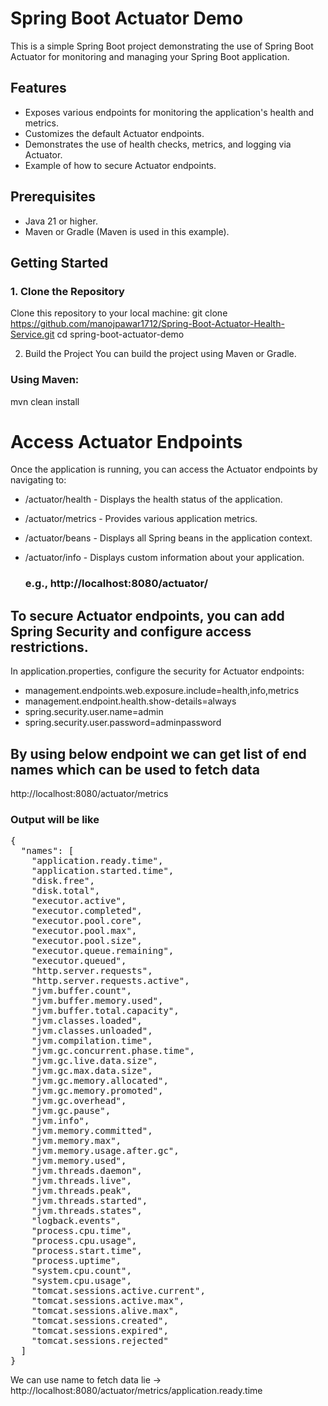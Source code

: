 # Spring Boot Actuator Demo

This is a simple Spring Boot project demonstrating the use of Spring Boot Actuator for monitoring and managing your Spring Boot application.

## Features
- Exposes various endpoints for monitoring the application's health and metrics.
- Customizes the default Actuator endpoints.
- Demonstrates the use of health checks, metrics, and logging via Actuator.
- Example of how to secure Actuator endpoints.


## Prerequisites

- Java 21 or higher.
- Maven or Gradle (Maven is used in this example).

## Getting Started

### 1. Clone the Repository

Clone this repository to your local machine:
git clone https://github.com/manojpawar1712/Spring-Boot-Actuator-Health-Service.git
cd spring-boot-actuator-demo


2. Build the Project
You can build the project using Maven or Gradle.

### Using Maven:
mvn clean install

# Access Actuator Endpoints
Once the application is running, you can access the Actuator endpoints by navigating to:
- /actuator/health - Displays the health status of the application.
- /actuator/metrics - Provides various application metrics.
- /actuator/beans - Displays all Spring beans in the application context.
- /actuator/info - Displays custom information about your application.

  ### e.g., http://localhost:8080/actuator/


## To secure Actuator endpoints, you can add Spring Security and configure access restrictions.

In application.properties, configure the security for Actuator endpoints:

- management.endpoints.web.exposure.include=health,info,metrics
- management.endpoint.health.show-details=always
- spring.security.user.name=admin
- spring.security.user.password=adminpassword

## By using below endpoint we can get list of end names which can be used to fetch data

http://localhost:8080/actuator/metrics

### Output will be like

<pre>
{
  "names": [
    "application.ready.time",
    "application.started.time",
    "disk.free",
    "disk.total",
    "executor.active",
    "executor.completed",
    "executor.pool.core",
    "executor.pool.max",
    "executor.pool.size",
    "executor.queue.remaining",
    "executor.queued",
    "http.server.requests",
    "http.server.requests.active",
    "jvm.buffer.count",
    "jvm.buffer.memory.used",
    "jvm.buffer.total.capacity",
    "jvm.classes.loaded",
    "jvm.classes.unloaded",
    "jvm.compilation.time",
    "jvm.gc.concurrent.phase.time",
    "jvm.gc.live.data.size",
    "jvm.gc.max.data.size",
    "jvm.gc.memory.allocated",
    "jvm.gc.memory.promoted",
    "jvm.gc.overhead",
    "jvm.gc.pause",
    "jvm.info",
    "jvm.memory.committed",
    "jvm.memory.max",
    "jvm.memory.usage.after.gc",
    "jvm.memory.used",
    "jvm.threads.daemon",
    "jvm.threads.live",
    "jvm.threads.peak",
    "jvm.threads.started",
    "jvm.threads.states",
    "logback.events",
    "process.cpu.time",
    "process.cpu.usage",
    "process.start.time",
    "process.uptime",
    "system.cpu.count",
    "system.cpu.usage",
    "tomcat.sessions.active.current",
    "tomcat.sessions.active.max",
    "tomcat.sessions.alive.max",
    "tomcat.sessions.created",
    "tomcat.sessions.expired",
    "tomcat.sessions.rejected"
  ]
}
</pre>

We can use name to fetch data lie  ->  http://localhost:8080/actuator/metrics/application.ready.time
